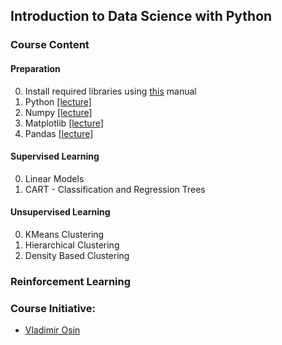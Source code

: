 ## Introduction to Data Science with Python 

### Course Content

#### Preparation

0. Install required libraries using [this](Resources/installation.md) manual
1. Python     [[lecture]](Notebooks/intro_to_python.ipynb)  
2. Numpy      [[lecture]](Notebooks/intro_to_numpy.ipynb)   
3. Matplotlib [[lecture]](Notebooks/intro_to_matplotlib.ipynb) 
4. Pandas     [[lecture]](Notebooks/intro_to_pandas.ipynb)

#### Supervised Learning
0. Linear Models 
1. CART - Classification and Regression Trees

#### Unsupervised Learning
0. KMeans Clustering
1. Hierarchical Clustering
2. Density Based Clustering

### Reinforcement Learning 


### Course Initiative: 

* [Vladimir Osin](https://www.linkedin.com/in/vosin/) 



